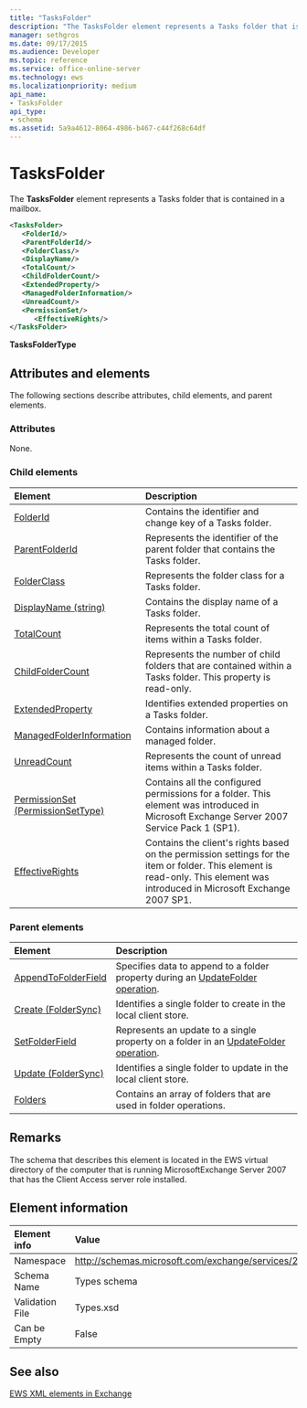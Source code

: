 ```yaml
---
title: "TasksFolder"
description: "The TasksFolder element represents a Tasks folder that is contained in a mailbox."
manager: sethgros
ms.date: 09/17/2015
ms.audience: Developer
ms.topic: reference
ms.service: office-online-server
ms.technology: ews
ms.localizationpriority: medium
api_name:
- TasksFolder
api_type:
- schema
ms.assetid: 5a9a4612-8064-4986-b467-c44f268c64df
---
```


# TasksFolder

The **TasksFolder** element represents a Tasks folder that is contained in a mailbox. 
  
```xml
<TasksFolder>
   <FolderId/>
   <ParentFolderId/>
   <FolderClass/>
   <DisplayName/>
   <TotalCount/>
   <ChildFolderCount/>
   <ExtendedProperty/>
   <ManagedFolderInformation/>
   <UnreadCount/>
   <PermissionSet/>
      <EffectiveRights/>
</TasksFolder>
```

**TasksFolderType**

## Attributes and elements

The following sections describe attributes, child elements, and parent elements.
  
### Attributes

None.
  
### Child elements

|**Element**|**Description**|
|:-----|:-----|
|[FolderId](folderid.md) <br/> |Contains the identifier and change key of a Tasks folder.  <br/> |
|[ParentFolderId](parentfolderid.md) <br/> |Represents the identifier of the parent folder that contains the Tasks folder.  <br/> |
|[FolderClass](folderclass.md) <br/> |Represents the folder class for a Tasks folder.  <br/> |
|[DisplayName (string)](displayname-string.md) <br/> |Contains the display name of a Tasks folder.  <br/> |
|[TotalCount](totalcount.md) <br/> |Represents the total count of items within a Tasks folder.  <br/> |
|[ChildFolderCount](childfoldercount.md) <br/> |Represents the number of child folders that are contained within a Tasks folder. This property is read-only.  <br/> |
|[ExtendedProperty](extendedproperty.md) <br/> |Identifies extended properties on a Tasks folder.  <br/> |
|[ManagedFolderInformation](managedfolderinformation.md) <br/> |Contains information about a managed folder.  <br/> |
|[UnreadCount](unreadcount.md) <br/> |Represents the count of unread items within a Tasks folder.  <br/> |
|[PermissionSet (PermissionSetType)](permissionset-permissionsettype.md) <br/> |Contains all the configured permissions for a folder. This element was introduced in Microsoft Exchange Server 2007 Service Pack 1 (SP1).  <br/> |
|[EffectiveRights](effectiverights.md) <br/> |Contains the client's rights based on the permission settings for the item or folder. This element is read-only. This element was introduced in Microsoft Exchange 2007 SP1.  <br/> |
   
### Parent elements

|**Element**|**Description**|
|:-----|:-----|
|[AppendToFolderField](appendtofolderfield.md) <br/> |Specifies data to append to a folder property during an [UpdateFolder operation](updatefolder-operation.md).  <br/> |
|[Create (FolderSync)](create-foldersync.md) <br/> |Identifies a single folder to create in the local client store.  <br/> |
|[SetFolderField](setfolderfield.md) <br/> |Represents an update to a single property on a folder in an [UpdateFolder operation](updatefolder-operation.md).  <br/> |
|[Update (FolderSync)](update-foldersync.md) <br/> |Identifies a single folder to update in the local client store.  <br/> |
|[Folders](folders-ex15websvcsotherref.md) <br/> |Contains an array of folders that are used in folder operations.  <br/> |
   
## Remarks

The schema that describes this element is located in the EWS virtual directory of the computer that is running MicrosoftExchange Server 2007 that has the Client Access server role installed.
  
## Element information

|Element info|Value|
|:-----|:-----|
|Namespace  <br/> |http://schemas.microsoft.com/exchange/services/2006/types  <br/> |
|Schema Name  <br/> |Types schema  <br/> |
|Validation File  <br/> |Types.xsd  <br/> |
|Can be Empty  <br/> |False  <br/> |
   
## See also

[EWS XML elements in Exchange](ews-xml-elements-in-exchange.md)
